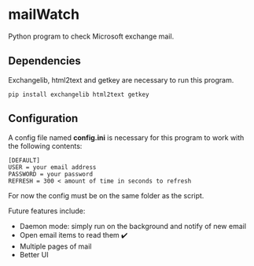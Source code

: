 # mailWatch
Python program to check Microsoft exchange mail.
## Dependencies
Exchangelib, html2text and getkey are necessary to run this program.
```
pip install exchangelib html2text getkey
```
## Configuration
A config file named **config.ini** is necessary for this program to work with the following contents:
```
[DEFAULT]
USER = your email address
PASSWORD = your password
REFRESH = 300 < amount of time in seconds to refresh
```

For now the config must be on the same folder as the script.


Future features include:

* Daemon mode: simply run on the background and notify of new email
* Open email items to read them :heavy_check_mark:
* Multiple pages of mail
* Better UI
